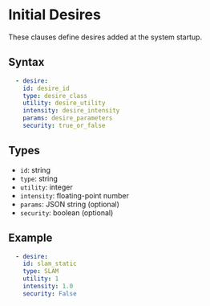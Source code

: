 # Initial Desires
These clauses define desires added at the system startup.

## Syntax
```yaml
  - desire:
    id: desire_id
    type: desire_class
    utility: desire_utility
    intensity: desire_intensity
    params: desire_parameters
    security: true_or_false
```

## Types
- `id`: string
- `type`: string
- `utility`: integer
- `intensity`: floating-point number
- `params`: JSON string (optional)
- `security`: boolean (optional)

## Example
```yaml
  - desire:
    id: slam_static
    type: SLAM
    utility: 1
    intensity: 1.0
    security: False
```
